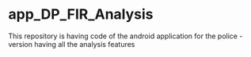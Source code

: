 # app_DP_FIR_Analysis
This repository is having code of the android application for the police - version having all the analysis features
